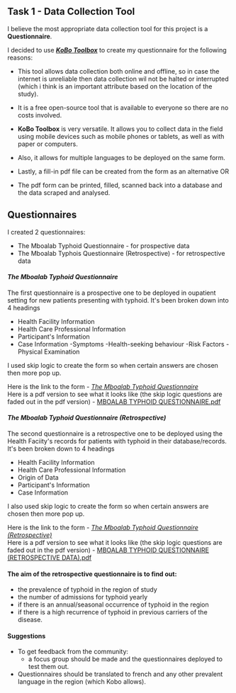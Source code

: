 
## Task 1 - Data Collection Tool

I believe the most appropriate data collection tool for this project is a **Questionnaire**.

I decided to use [***KoBo Toolbox***](https://www.kobotoolbox.org/) to create my questionnaire for the following reasons:
- This tool allows data collection both online and offline, so in case the internet is unreliable then data collection wil not be halted or interrupted (which i think is an important attribute based on the location of the study).

- It is a free open-source tool that is available to everyone so there are no costs involved.

- **KoBo Toolbox** is very versatile. It allows you to collect data in the field using mobile devices such as mobile phones or tablets, as well as with paper or computers.

- Also, it allows for multiple languages to be deployed on the same form. 

- Lastly, a fill-in pdf file can be created from the form as an alternative
OR
- The pdf form can be printed, filled, scanned back into a database and the data scraped and analysed.




## **Questionnaires** 

I created 2 questionnaires:
 - The Mboalab Typhoid Questionnaire - for prospective data
 - The Mboalab Typhois Questionnaire (Retrospective) - for retrospective data

#### ***The Mboalab Typhoid Questionnaire***
The first questionnaire is a prospective one to be deployed in oupatient setting for new patients presenting with typhoid.
 It's been broken down into 4 headings
- Health Facility Information
- Health Care Professional Information
- Participant's Information
- Case Information
    -Symptoms
    -Health-seeking behaviour
    -Risk Factors
    -Physical Examination

I used skip logic to create the form so when certain answers are chosen then more pop up.

Here is the link to the form - [*The Mboalab Typhoid Questionnaire*](https://ee.kobotoolbox.org/preview/NOLIfOKd)  
Here is a pdf version to see what it looks like (the skip logic questions are faded out in the pdf version) - 
[MBOALAB TYPHOID QUESTIONNAIRE.pdf](https://github.com/GinikaJ/Mboalab_Outreachy-May-Aug-2022/files/8523366/MBOALAB.TYPHOID.QUESTIONNAIRE.pdf) 


#### ***The Mboalab Typhoid Questionnaire (Retrospective)***
The second questionnaire is a retrospective one to be deployed using the Health Faciity's records for patients with typhoid in their database/records.
 It's been broken down to 4 headings
- Health Facility Information
- Health Care Professional Information
- Origin of Data
- Participant's Information
- Case Information

I also used skip logic to create the form so when certain answers are chosen then more pop up.

Here is the link to the form - [*The Mboalab Typhoid Questionnaire (Retrospective)*](https://ee.kobotoolbox.org/preview/gyzdE7gI)  
Here is a pdf version to see what it looks like (the skip logic questions are faded out in the pdf version) - 
[MBOALAB TYPHOID QUESTIONNAIRE (RETROSPECTIVE DATA).pdf](https://github.com/GinikaJ/Mboalab_Outreachy-May-Aug-2022/files/8523359/MBOALAB.TYPHOID.QUESTIONNAIRE.RETROSPECTIVE.DATA.pdf)

#### The aim of the retrospective questionnaire is to find out:
- the prevalence of typhoid in the region of study
- the number of admissions for typhoid yearly
- if there is an annual/seasonal occurrence of typhoid in the region
- if there is a high recurrence of typhoid in previous carriers of the disease.

#### Suggestions
- To get feedback from the community:
    - a focus group should be made and the questionnaires deployed to test them out.
- Questionnaires should be translated to french and any other prevalent language in the region (which Kobo allows).

